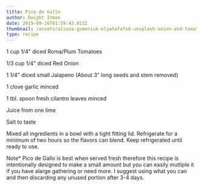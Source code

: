 ```yaml
---
title: Pico de Gallo
author: Dwight Inman
date: 2019-09-16T01:59:43.011Z
thumbnail: /assets/aliona-gumeniuk-elyahafafo8-unsplash-onion-and-tomato.jpg
type: recipe
---
```

1 cup 1/4" diced Roma/Plum Tomatoes

1/3 cup 1/4" diced Red Onion

1 1/4" diced small Jalapeno (About 3" long seeds and stem removed)

1 clove garlic minced

1 tbl. spoon fresh cilantro leaves minced

Juice from one lime

Salt to taste

Mixed all ingredients in a bowl with a tight fitting lid. Refrigerate for a minimum of two hours so the flavors can blend. Keep refrigerated until ready to use. 

Note*  Pico de Gallo is best when served fresh therefore this recipe is intentionally designed to make a small amount but you can easily mutliple it if you have alarge gathering or need more. I suggest using what you can and then discarding any unused portion after 3-4 days.
